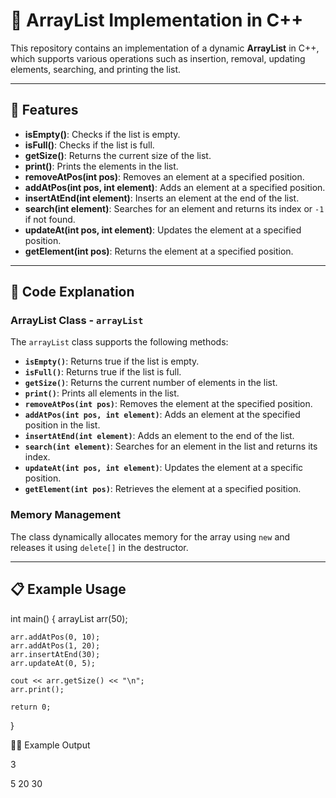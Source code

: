 # 📃 **ArrayList Implementation in C++**

This repository contains an implementation of a dynamic **ArrayList** in C++, which supports various operations such as insertion, removal, updating elements, searching, and printing the list.

---

## 🌟 **Features**

- **isEmpty()**: Checks if the list is empty.
- **isFull()**: Checks if the list is full.
- **getSize()**: Returns the current size of the list.
- **print()**: Prints the elements in the list.
- **removeAtPos(int pos)**: Removes an element at a specified position.
- **addAtPos(int pos, int element)**: Adds an element at a specified position.
- **insertAtEnd(int element)**: Inserts an element at the end of the list.
- **search(int element)**: Searches for an element and returns its index or `-1` if not found.
- **updateAt(int pos, int element)**: Updates the element at a specified position.
- **getElement(int pos)**: Returns the element at a specified position.

---

## 📜 **Code Explanation**

### **ArrayList Class - `arrayList`**

The `arrayList` class supports the following methods:

- **`isEmpty()`**: Returns true if the list is empty.
- **`isFull()`**: Returns true if the list is full.
- **`getSize()`**: Returns the current number of elements in the list.
- **`print()`**: Prints all elements in the list.
- **`removeAtPos(int pos)`**: Removes the element at the specified position.
- **`addAtPos(int pos, int element)`**: Adds an element at the specified position in the list.
- **`insertAtEnd(int element)`**: Adds an element to the end of the list.
- **`search(int element)`**: Searches for an element in the list and returns its index.
- **`updateAt(int pos, int element)`**: Updates the element at a specific position.
- **`getElement(int pos)`**: Retrieves the element at a specified position.

### **Memory Management**

The class dynamically allocates memory for the array using `new` and releases it using `delete[]` in the destructor.

---

## 📋 **Example Usage**



int main() {
    arrayList arr(50);

    arr.addAtPos(0, 10);
    arr.addAtPos(1, 20);
    arr.insertAtEnd(30);
    arr.updateAt(0, 5);

    cout << arr.getSize() << "\n";
    arr.print();

    return 0;
}

🧑‍💻 Example Output

3

5 20 30
